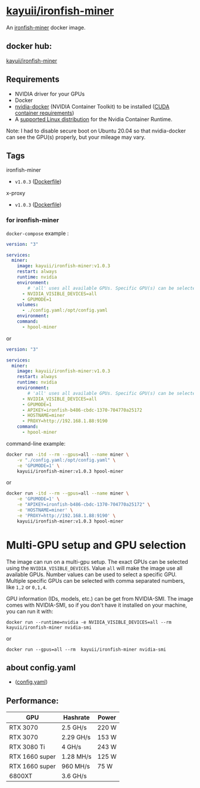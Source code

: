 # [kayuii/ironfish-miner](https://github.com/Kayuii/ironfish-miner)
An [ironfish-miner](https://github.com/hpool-dev/ironfish-miner) docker image.

## docker hub:
[kayuii/ironfish-miner](https://hub.docker.com/r/kayuii/ironfish-miner)

## Requirements

* NVIDIA driver for your GPUs
* Docker
* [nvidia-docker](https://github.com/NVIDIA/nvidia-docker) (NVIDIA Container Toolkit) to be installed ([CUDA container requirements](https://github.com/NVIDIA/nvidia-docker/wiki/CUDA))
* A [supported Linux distribution](https://docs.nvidia.com/datacenter/cloud-native/container-toolkit/install-guide.html#linux-distributions) for the Nvidia Container Runtime.

Note: I had to disable secure boot on Ubuntu 20.04 so that nvidia-docker can see the GPU(s) properly, but your mileage may vary.

## Tags

ironfish-miner

- `v1.0.3` ([Dockerfile](https://github.com/Kayuii/ironfish-miner/blob/main/gpu/Dockerfile))

x-proxy

- `v1.0.3` ([Dockerfile](https://github.com/Kayuii/ironfish-miner/blob/main/gpu/xproxy/Dockerfile))

### for ironfish-miner

`docker-compose` example :

```yml
version: "3"

services:
  miner:
    image: kayuii/ironfish-miner:v1.0.3
    restart: always
    runtime: nvidia
    environment:
        # 'all' uses all available GPUs. Specific GPU(s) can be selected with comma separated numbers, like '1,2' or '0,1,4'.
      - NVIDIA_VISIBLE_DEVICES=all
      - GPUMODE=1
    volumes:
      - ./config.yaml:/opt/config.yaml
    environment:
    command:
      - hpool-miner
```
or
```yml
version: "3"

services:
  miner:
    image: kayuii/ironfish-miner:v1.0.3
    restart: always
    runtime: nvidia
    environment:
        # 'all' uses all available GPUs. Specific GPU(s) can be selected with comma separated numbers, like '1,2' or '0,1,4'.
      - NVIDIA_VISIBLE_DEVICES=all
      - GPUMODE=1
      - APIKEY=ironfish-b486-cbdc-1370-704770a25172
      - HOSTNAME=miner
      - PROXY=http://192.168.1.88:9190
    command:
      - hpool-miner
```

command-line example:

```sh
docker run -itd --rm --gpus=all --name miner \
    -v "./config.yaml:/opt/config.yaml" \
    -e 'GPUMODE=1' \
    kayuii/ironfish-miner:v1.0.3 hpool-miner
```
or
```sh
docker run -itd --rm --gpus=all --name miner \
    -e 'GPUMODE=1' \
    -e "APIKEY=ironfish-b486-cbdc-1370-704770a25172" \
    -e 'HOSTNAME=miner' \
    -e 'PROXY=http://192.168.1.88:9190' \
    kayuii/ironfish-miner:v1.0.3 hpool-miner
```
# Multi-GPU setup and GPU selection
The image can run on a multi-gpu setup. The exact GPUs can be selected using the `NVIDIA_VISIBLE_DEVICES`. Value `all` will make the image use all available GPUs. Number values can be used to select a specific GPU. Multiple specific GPUs can be selected with comma separated numbers, like `1,2` or `0,1,4`.

GPU information (IDs, models, etc.) can be get from NVIDIA-SMI. The image comes with NVIDIA-SMI, so if you don't have it installed on your machine, you can run it with:

```
docker run --runtime=nvidia -e NVIDIA_VISIBLE_DEVICES=all --rm  kayuii/ironfish-miner nvidia-smi
```
or
```
docker run --gpus=all --rm  kayuii/ironfish-miner nvidia-smi
```

## about config.yaml

- ([config.yaml](https://github.com/Kayuii/ironfish-miner/blob/main/doc/YAML.md))

## Performance:

| GPU  | Hashrate | Power |
| --- | --- | --- |
| RTX 3070   | 2.5 GH/s  | 220 W |
| RTX 3070   | 2.29 GH/s  | 153 W |
| RTX 3080 Ti  | 4 GH/s  | 243 W |
| RTX 1660 super  | 1.28 MH/s  | 125 W |
| RTX 1660 super  | 960 MH/s  | 75 W |
| 6800XT  | 3.6 GH/s |  |
